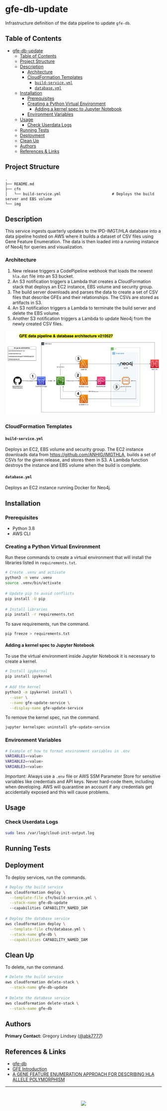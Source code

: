 gfe-db-update
=====================

Infrastructure definition of the data pipeline to update `gfe-db`.

## Table of Contents
<!-- Comment out lines to remove them from the TOC. Uncomment them and save the document to update the TOC. -->
- [gfe-db-update](#gfe-db-update)
  - [Table of Contents](#table-of-contents)
  - [Project Structure](#project-structure)
  - [Description](#description)
    - [Architecture](#architecture)
    - [CloudFormation Templates](#cloudformation-templates)
      - [`build-service.yml`](#build-serviceyml)
      - [`database.yml`](#databaseyml)
  - [Installation](#installation)
    - [Prerequisites](#prerequisites)
    - [Creating a Python Virtual Environment](#creating-a-python-virtual-environment)
      - [Adding a kernel spec to Jupyter Notebook](#adding-a-kernel-spec-to-jupyter-notebook)
    - [Environment Variables](#environment-variables)
  - [Usage](#usage)
    - [Check Userdata Logs](#check-userdata-logs)
  - [Running Tests](#running-tests)
  - [Deployment](#deployment)
  - [Clean Up](#clean-up)
  - [Authors](#authors)
  - [References & Links](#references--links)

## Project Structure 
```
.
├── README.md
├── cfn
│   └── build-service.yml                       # Deploys the build server and EBS volume
└── img
```

## Description
This service ingests quarterly updates to the IPD-IMGT/HLA database into a data pipeline hosted on AWS where it builds a dataset of CSV files using Gene Feature Enumeration. The data is then loaded into a running instance of Neo4j for queries and visualization.

### Architecture
1. New release triggers a CodePipeline webhook that loads the newest `hla.dat` file into an S3 bucket.
2. An S3 notification triggers a Lambda that creates a CloudFormation stack that deploys an EC2 instance, EBS volume and security group.
3. The build server downloads and parses the data to create a set of CSV files that describe GFEs and their relationships. The CSVs are stored as artifacts in S3.
4. An S3 notification triggers a Lambda to terminate the build server and delete the EBS volume.
5. Another S3 notification triggers a Lambda to update Neo4j from the newly created CSV files.


![gfe-db-architecture](img/gfe-db-arch-v210529.png)

### CloudFormation Templates

#### `build-service.yml`
Deploys an EC2, EBS volume and security group. The EC2 instance downloads data from https://github.com/ANHIG/IMGTHLA, builds a set of CSVs for the given release, and stores them in S3. A Lambda function destroys the instance and EBS volume when the build is complete.

#### `database.yml`
Deploys an EC2 instance running Docker for Neo4j.

## Installation

### Prerequisites
* Python 3.8
* AWS CLI

### Creating a Python Virtual Environment
Run these commands to create a virtual environment that will install the libraries listed in `requirements.txt`.
```bash
# Create .venv and activate
python3 -m venv .venv
source .venv/bin/activate

# Update pip to avoid conflicts
pip install -U pip

# Install libraries
pip install -r requirements.txt
```

To save requirements, run the command.
```bash
pip freeze > requirements.txt
```

#### Adding a kernel spec to Jupyter Notebook
To use the virtual environment inside Jupyter Notebook it is necessary to create a kernel.
```bash
# Install ipykernal
pip install ipykernel

# Add the kernel
python3 -m ipykernel install \
  --user \
  --name gfe-update-service \
  --display-name gfe-update-service
```

To remove the kernel spec, run the command.
```bash
jupyter kernelspec uninstall gfe-update-service
```

### Environment Variables
```bash
# Example of how to format environment variables in .env
VARIABLE1=<value>
VARIABLE2=<value>
VARIABLE3=<value>
```

*Important:* Always use a `.env` file or AWS SSM Parameter Store for sensitive variables like credentials and API keys. Never hard-code them, including when developing. AWS will quarantine an account if any credentials get accidentally exposed and this will cause problems.

## Usage

### Check Userdata Logs
```bash
sudo less /var/log/cloud-init-output.log
```

## Running Tests

## Deployment
To deploy services, run the commands.
```bash
# Deploy the build service
aws cloudformation deploy \
  --template-file cfn/build-service.yml \
  --stack-name gfe-db-update
  --capabilities CAPABILITY_NAMED_IAM

# Deploy the database service
aws cloudformation deploy \
  --template-file cfn/database.yml \
  --stack-name gfe-db \
  --capabilities CAPABILITY_NAMED_IAM
```

## Clean Up
To delete, run the command.
```bash
# Delete the build service
aws cloudformation delete-stack \
  --stack-name gfe-db-update

# Delete the database service
aws cloudformation delete-stack \
  --stack-name gfe-db
```

## Authors
**Primary Contact:** Gregory Lindsey ([@abk7777](https://github.com/abk7777))

## References & Links
* [gfe-db](https://github.com/nmdp-bioinformatics/gfe-db)
* [GFE Introduction](https://github.com/nmdp-bioinformatics/GFE/wiki/GFE-Introduction)
* [A GENE FEATURE ENUMERATION APPROACH FOR DESCRIBING HLA ALLELE POLYMORPHISM](https://www.ncbi.nlm.nih.gov/pmc/articles/PMC4674356/)

-----------------
<br>
<p align="center">
  <img src="https://bethematch.org/content/site/images/btm_logo.png">
</p>